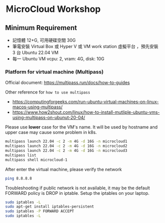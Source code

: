 # ＭicroCloud Workshop

## Minimum Requirement

  * 記憶體 12+G, 可用硬碟空間 30G
  * 筆電安裝 Virtual Box 或 Hyper V 或 VM work station 虛擬平台 ，預先安裝 3 台 Ubuntu 22.04 VM
  * 每一 Ubuntu VM vcpu: 2, vram: 4G, disk: 10G

### Platform for virtual machine (Multipass)

Official document: https://multipass.run/docs/how-to-guides

Other reference for `how to use multipass`
* https://computingforgeeks.com/run-ubuntu-virtual-machines-on-linux-macos-using-multipass/
* https://www.how2shout.com/linux/how-to-install-mutliple-ubuntu-vms-using-multipass-on-ubunut-20-04/

Please use **lower** case for the VM's name. It will be used by hostname and upper case may cause some problem in k8s.

```bash
multipass launch 22.04 -c 2 -m 4G -d 16G -n microcloud1
multipass launch 22.04 -c 2 -m 4G -d 16G -n microcloud2
multipass launch 22.04 -c 2 -m 4G -d 16G -n microcloud3
multipass list
multipass shell microcloud-1
```
After enter the virtual machine, please verify the network
```bash
ping 8.8.8.8
```

Troubleshooting
if public network is not available, it may be the default FORWARD policy is DROP in iptable. Setup the iptables on your laptop.

```bash
sudo iptables -L
sudo apt-get install iptables-persistent
sudo iptables -P FORWARD ACCEPT
sudo iptables -L
```
